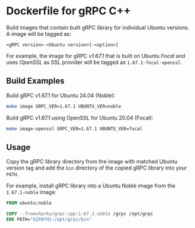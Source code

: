 # Dockerfile for gRPC C++

Build images that contain built gRPC library for individual Ubuntu versions. A
image will be tagged as:

```
<gRPC version>-<Ubuntu version>[-<option>]
```

For example, the image for gRPC *v1.67.1* that is built on Ubuntu *Focal* and
uses *OpenSSL* as SSL provider will be tagged as `1.67.1-focal-openssl`.

## Build Examples

Build gRPC v1.67.1 for Ubuntu 24.04 (Noble):

```bash
make image GRPC_VER=1.67.1 UBUNTU_VER=noble
```

Build gRPC v1.67.1 using OpenSSL for Ubuntu 20.04 (Focal):

```bash
make image-openssl GRPC_VER=1.67.1 UBUNTU_VER=focal
```

## Usage

Copy the gRPC library directory from the image with matched Ubuntu version tag
and add the `bin` directory of the copied gRPC library into your `PATH`.

For example, install gRPC library into a Ubuntu Noble image from the
`1.67.1-noble` image:

```dockerfile
FROM ubuntu:noble

COPY --from=harku/grpc-cpp:1.67.1-noble /grpc /opt/grpc
ENV PATH="${PATH}:/opt/grpc/bin"
```
